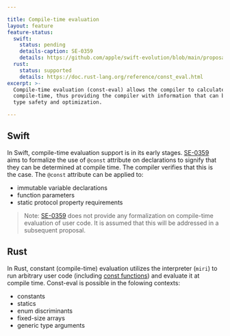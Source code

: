 ```yaml
---

title: Compile-time evaluation
layout: feature
feature-status:
  swift:
    status: pending
    details-caption: SE-0359
    details: https://github.com/apple/swift-evolution/blob/main/proposals/0359-build-time-constant-values.md
  rust:
    status: supported
    details: https://doc.rust-lang.org/reference/const_eval.html
excerpt: >- 
  Compile-time evaluation (const-eval) allows the compiler to calculate the value of constants at 
  compile-time, thus providing the compiler with information that can be used for additional 
  type safety and optimization.

---
```


## Swift
In Swift, compile-time evaluation support is in its early stages. [SE-0359] aims to formalize the use of `@const` attribute on declarations to signify that they can be determined at compile time. The compiler verifies that this is the case. The `@const` attribute can be applied to:
 * immutable variable declarations
 * function parameters
 * static protocol property requirements

> Note: [SE-0359] does not provide any formalization on compile-time evaluation of user code. It is assumed that this will be addressed in a subsequent proposal.

## Rust
In Rust, constant (compile-time) evaluation utilizes the interpreter (`miri`) to run arbitrary user code (including [const functions][const fn]) and evaluate it at compile time. Const-eval is possible in the folowing contexts:
 * constants
 * statics
 * enum discriminants
 * fixed-size arrays
 * generic type arguments



[SE-0359]: https://github.com/apple/swift-evolution/blob/main/proposals/0359-build-time-constant-values.md
[const fn]: https://doc.rust-lang.org/reference/const_eval.html#const-functions